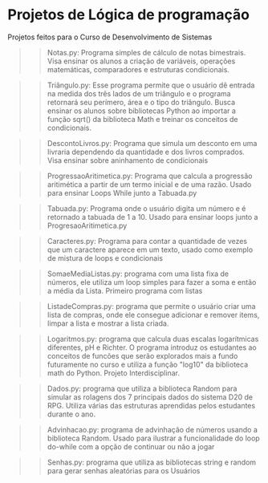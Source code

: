 # Projetos de Lógica de programação
Projetos feitos para o Curso de Desenvolvimento de Sistemas

>>Notas.py: Programa simples de cálculo de notas bimestrais. Visa ensinar os alunos a criação de variáveis, operações matemáticas, comparadores e estruturas condicionais.

>>Triângulo.py: Esse programa permite que o usuário dê entrada na medida dos três lados de um triângulo e o programa retornará seu perímero, área e o tipo do triângulo. Busca ensinar os alunos sobre bibliotecas Python ao importar a função sqrt() da biblioteca Math e treinar os conceitos de condicionais.

>>DescontoLivros.py: Programa que simula um desconto em uma livraria dependendo da quantidade e dos livros comprados. Visa ensinar sobre aninhamento de condicionais

>>ProgressaoAritimetica.py: Programa que calcula a progressão aritimética a partir de um termo inicial e de uma razão. Usado para ensinar Loops While junto a Tabuada.py

>>Tabuada.py: Programa onde o usuário digita um número e é retornado a tabuada de 1 a 10. Usado para ensinar loops junto a ProgresaoAritimetica.py

>>Caracteres.py: Programa para contar a quantidade de vezes que um caractere aparece em um texto, usado como exemplo de mistura de loops e condicionais

>>SomaeMediaListas.py: programa com uma lista fixa de números, ele utiliza um loop simples para fazer a soma e então a média da Lista. Primeiro programa com listas

>>ListadeCompras.py: programa que permite o usuário criar uma lista de compras, onde ele consegue adicionar e remover items, limpar a lista e mostrar a lista criada.

>>Logaritmos.py: programa que calcula duas escalas logarítmicas diferentes, pH e Richter. O programa introduz os estudantes ao conceitos de funcões que serão explorados mais a fundo futuramente no curso e utiliza a função "log10" da biblioteca math do Python. Projeto Interdisciplinar.

>>Dados.py: programa que utiliza a biblioteca Random para simular as rolagens dos 7 principais dados do sistema D20 de RPG. Utiliza várias das estruturas aprendidas pelos estudantes durante o ano.

>>Advinhacao.py: programa de advinhação de números usando a biblioteca Random. Usado para ilustrar a funcionalidade do loop do-while com a opção de continuar ou não a jogar

>>Senhas.py: programa que utiliza as bibliotecas string e random para gerar senhas aleatórias para os Usuários
